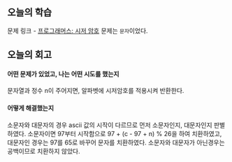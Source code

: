 ## 오늘의 학습
문제 링크 - [프로그래머스: 시저 암호](https://school.programmers.co.kr/learn/courses/30/lessons/12926?language=javascript)
문제는 `문자`이었다.

## 오늘의 회고
#### 어떤 문제가 있었고, 나는 어떤 시도를 했는지
문자열과 정수 n이 주어지면, 알파벳에 시저암호를 적용시켜 반환한다.

#### 어떻게 해결했는지
소문자와 대문자의 경우 ascii 값의 시작이 다르므로 먼저 소문자인지, 대문자인지 판별하였다.
소문자이면 97부터 시작함으로 97 + (c - 97 + n) % 26을 하여 치환하였고, 대문자인 경우는 97를 65로 바꾸어 문자를 치환하였다.
소문자와 대문자가 아닌경우는 공백이므로 치환하지 않았다.
